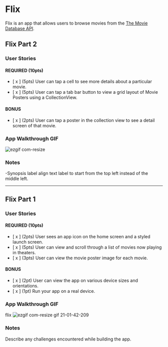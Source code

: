 # Flix

Flix is an app that allows users to browse movies from the [The Movie Database API](http://docs.themoviedb.apiary.io/#).

## Flix Part 2

### User Stories

#### REQUIRED (10pts)
- [ x ] (5pts) User can tap a cell to see more details about a particular movie.
- [ x ] (5pts) User can tap a tab bar button to view a grid layout of Movie Posters using a CollectionView.

#### BONUS
- [ x ] (2pts) User can tap a poster in the collection view to see a detail screen of that movie.

### App Walkthrough GIF

![ezgif com-resize](https://user-images.githubusercontent.com/56800519/133533214-89437cfb-c527-4a12-ad37-8c1d018a3e7c.gif)


### Notes
-Synopsis label align text label to start from the top left instead of the middle left. 

---

## Flix Part 1

### User Stories


#### REQUIRED (10pts)
- [ x ] (2pts) User sees an app icon on the home screen and a styled launch screen.
- [ x ] (5pts) User can view and scroll through a list of movies now playing in theaters.
- [ x ] (3pts) User can view the movie poster image for each movie.

#### BONUS
- [ x ] (2pt) User can view the app on various device sizes and orientations.
- [ x ] (1pt) Run your app on a real device.

### App Walkthrough GIF
flix
![ezgif com-resize gif 21-01-42-209](https://user-images.githubusercontent.com/56800519/133533189-089110de-66be-4150-a82c-6eda69656e8d.gif)


### Notes
Describe any challenges encountered while building the app.





